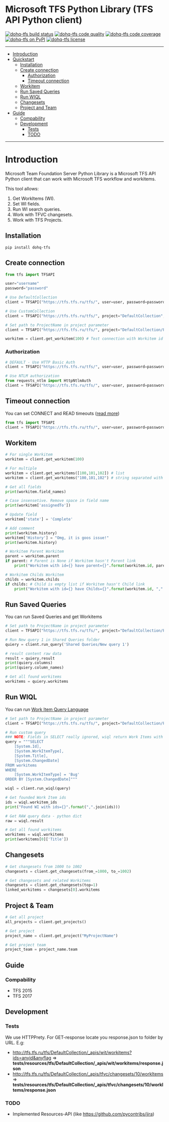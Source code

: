 Microsoft TFS Python Library (TFS API Python client)
==========================================

[![dohq-tfs build status](https://travis-ci.org/devopshq/tfs.svg)](https://travis-ci.org/devopshq/tfs) [![dohq-tfs code quality](https://api.codacy.com/project/badge/Grade/a533e2d46b9b471893b4991e89649212)](https://www.codacy.com/app/tim55667757/tfs/dashboard) [![dohq-tfs code coverage](https://api.codacy.com/project/badge/Coverage/a533e2d46b9b471893b4991e89649212)](https://www.codacy.com/app/tim55667757/tfs/dashboard) [![dohq-tfs on PyPI](https://img.shields.io/pypi/v/dohq-tfs.svg)](https://pypi.python.org/pypi/dohq-tfs) [![dohq-tfs license](https://img.shields.io/pypi/l/vspheretools.svg)](https://github.com/devopshq/tfs/blob/master/LICENSE)

------

- [Introduction](#introduction)
- [Quickstart](#quickstart)
    - [Installation](#installation)
    - [Create connection](#create-connection)
        - [Authorization](#authorization)
        - [Timeout connection](#timeout-connection)
    - [Workitem](#workitem)
    - [Run Saved Queries](#run-saved-queries)
    - [Run WIQL](#run-wiql)
    - [Changesets](#changesets)
    - [Project and Team](#project--team)
- [Guide](#guide)
    - [Compability](#compability)
    - [Development](#development)
        - [Tests](#tests)
        - [TODO](#todo)

------

# Introduction
Microsoft Team Foundation Server Python Library is a Microsoft TFS API Python client that can work with Microsoft TFS workflow and workitems.

This tool allows:
1. Get WorkItems (WI).
2. Set WI fields.
3. Run WI search queries.
4. Work with TFVC changesets.
5. Work with TFS Projects.

## Installation
```
pip install dohq-tfs
```

## Create connection
```python
from tfs import TFSAPI

user="username"
password="password"

# Use DefaultCollection
client = TFSAPI("https://tfs.tfs.ru/tfs/", user=user, password=password)

# Use CustomCollection
client = TFSAPI("https://tfs.tfs.ru/tfs/", project="DefaultCollection", user=user, password=password)

# Set path to ProjectName in project parameter
client = TFSAPI("https://tfs.tfs.ru/tfs/", project="DefaultCollection/ProjectName", user=user, password=password)

workitem = client.get_workitem(100) # Test connection with Workitem id
```

### Authorization
```python
# DEFAULT - Use HTTP Basic Auth
client = TFSAPI("https://tfs.tfs.ru/tfs/", user=user, password=password)

# Use NTLM authorization
from requests_ntlm import HttpNtlmAuth
client = TFSAPI("https://tfs.tfs.ru/tfs/", user=user, password=password, auth_type=HttpNtlmAuth)
```

## Timeout connection
You can set CONNECT and READ timeouts ([read more](http://docs.python-requests.org/en/master/user/advanced/#timeouts))
```python
from tfs import TFSAPI
client = TFSAPI("https://tfs.tfs.ru/tfs/", user=user, password=password, connect_timeout=30, read_timeout=None)
```

## Workitem
```python
# For single Workitem
workitem = client.get_workitem(100)

# For multiple
workitem = client.get_workitems([100,101,102]) # list
workitem = client.get_workitems("100,101,102") # string separated with comma

# Get all fields
print(workitem.field_names)

# Case insensetive. Remove space in field name
print(workitem['assignedTo']) 

# Update field
workitem['state'] = 'Complete' 

# Add comment
print(workitem.history)
workitem['History'] = "Omg, it is goos issue!"
print(workitem.history)

# Workitem Parent Workitem
parent = workitem.parent
if parent: # Parent is None if Workitem hasn't Parent link
    print("Workitem with id={} have parent={}".format(workitem.id, parent.id))

# Workitem Childs Workitem
childs = workitem.childs
if childs: # Child is empty list if Workitem hasn't Child link
    print("Workitem with id={} have Childs={}".format(workitem.id, ",".join([x.id for x in childs])))
```

## Run Saved Queries
You can run Saved Queries and get Workitems
```python
# Set path to ProjectName in project parameter
client = TFSAPI("https://tfs.tfs.ru/tfs/", project="DefaultCollection/ProjectName", user=user, password=password)

# Run New query 1 in Shared Queries folder
quiery = client.run_query('Shared Queries/New query 1')

# result content raw data
result = quiery.result
print(quiery.columns)
print(quiery.column_names)

# Get all found workitems
workitems = quiery.workitems
```

## Run WIQL
You can run [Work Item Query Language](https://msdn.microsoft.com/en-us/library/bb130198(v=vs.90).aspx)
```python
# Set path to ProjectName in project parameter
client = TFSAPI("https://tfs.tfs.ru/tfs/", project="DefaultCollection/ProjectName", user=user, password=password)

# Run custom query
### NOTE: Fields in SELECT really ignored, wiql return Work Items with all fields
query = """SELECT
    [System.Id],
    [System.WorkItemType],
    [System.Title],
    [System.ChangedDate]
FROM workitems
WHERE
    [System.WorkItemType] = 'Bug'
ORDER BY [System.ChangedDate]"""

wiql = client.run_wiql(query)

# Get founded Work Item ids
ids = wiql.workitem_ids
print("Found WI with ids={}".format(",".join(ids)))

# Get RAW query data - python dict
raw = wiql.result

# Get all found workitems
workitems = wiql.workitems
print(workitems[0]['Title'])
```

## Changesets
```python
# Get changesets from 1000 to 1002
changesets = client.get_changesets(from_=1000, to_=1002)

# Get changesets and related Workitems
changesets = client.get_changesets(top=1)
linked_workitems = changesets[0].workitems
```

## Project & Team
```python
# Get all project
all_projects = client.get_projects()

# Get project
project_name = client.get_project("MyProjectName")

# Get project team
project_team = project_name.team
```


## Guide
### Compability
- TFS 2015 
- TFS 2017

## Development
### Tests
We use HTTPPrety. For GET-response locate you response.json to folder by URL. E.g:
- http://tfs.tfs.ru/tfs/DefaultCollection/_apis/wit/workitems?ids=anyid&anyflag => **tests/resources/tfs/DefaultCollection/_apis/wit/workitems/response.json**
- http://tfs.tfs.ru/tfs/DefaultCollection/_apis/tfvc/changesets/10/workItems => **tests/resources/tfs/DefaultCollection/_apis/tfvc/changesets/10/workItems/response.json**

### TODO
- Implemented Resources-API (like https://github.com/pycontribs/jira)
